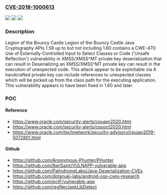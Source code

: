 ### [CVE-2018-1000613](https://cve.mitre.org/cgi-bin/cvename.cgi?name=CVE-2018-1000613)
![](https://img.shields.io/static/v1?label=Product&message=n%2Fa&color=blue)
![](https://img.shields.io/static/v1?label=Version&message=n%2Fa&color=blue)
![](https://img.shields.io/static/v1?label=Vulnerability&message=n%2Fa&color=brighgreen)

### Description

Legion of the Bouncy Castle Legion of the Bouncy Castle Java Cryptography APIs 1.58 up to but not including 1.60 contains a CWE-470: Use of Externally-Controlled Input to Select Classes or Code ('Unsafe Reflection') vulnerability in XMSS/XMSS^MT private key deserialization that can result in Deserializing an XMSS/XMSS^MT private key can result in the execution of unexpected code. This attack appear to be exploitable via A handcrafted private key can include references to unexpected classes which will be picked up from the class path for the executing application. This vulnerability appears to have been fixed in 1.60 and later.

### POC

#### Reference
- https://www.oracle.com/security-alerts/cpuapr2020.html
- https://www.oracle.com/security-alerts/cpuoct2020.html
- https://www.oracle.com/technetwork/security-advisory/cpujan2019-5072801.html

#### Github
- https://github.com/Anonymous-Phunter/PHunter
- https://github.com/IkerSaint/VULNAPP-vulnerable-app
- https://github.com/PalindromeLabs/Java-Deserialization-CVEs
- https://github.com/dotanuki-labs/android-oss-cves-research
- https://github.com/pctF/vulnerable-app
- https://github.com/regNec/apkLibDetect

